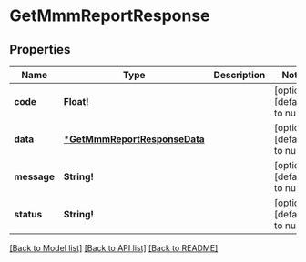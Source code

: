 # GetMmmReportResponse

## Properties
Name | Type | Description | Notes
------------ | ------------- | ------------- | -------------
**code** | **Float!** |  | [optional] [default to null]
**data** | [***GetMmmReportResponseData**](GetMMMReportResponseData.md) |  | [optional] [default to null]
**message** | **String!** |  | [optional] [default to null]
**status** | **String!** |  | [optional] [default to null]

[[Back to Model list]](../README.md#documentation-for-models) [[Back to API list]](../README.md#documentation-for-api-endpoints) [[Back to README]](../README.md)


